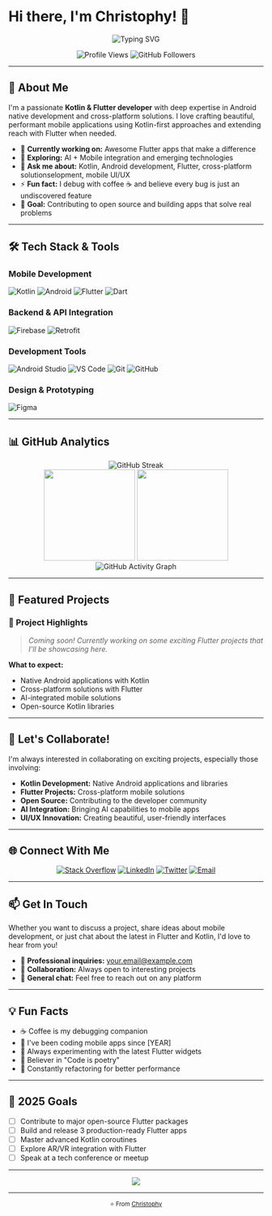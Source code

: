 # Hi there, I'm Christophy! 👋

<div align="center">
  <img src="https://readme-typing-svg.herokuapp.com/?lines=Kotlin+%26+Flutter+Developer;Android+Native+Expert;Cross-Platform+Enthusiast;AI+%2B+Mobile+Explorer;Coffee-Driven+Debugger&font=Fira%20Code&center=true&width=380&height=50&duration=4000&pause=1000" alt="Typing SVG">
</div>

<p align="center">
  <img src="https://komarev.com/ghpvc/?username=christophybarth&label=Profile%20Views&color=0e75b6&style=flat" alt="Profile Views" />
  <img src="https://img.shields.io/github/followers/christophybarth?label=Followers&style=social" alt="GitHub Followers" />
</p>

---

## 🚀 About Me

I'm a passionate **Kotlin & Flutter developer** with deep expertise in Android native development and cross-platform solutions. I love crafting beautiful, performant mobile applications using Kotlin-first approaches and extending reach with Flutter when needed.

- 🔭 **Currently working on:** Awesome Flutter apps that make a difference
- 🌱 **Exploring:** AI + Mobile integration and emerging technologies
- 💬 **Ask me about:** Kotlin, Android development, Flutter, cross-platform solutionselopment, mobile UI/UX
- ⚡ **Fun fact:** I debug with coffee ☕ and believe every bug is just an undiscovered feature
- 🎯 **Goal:** Contributing to open source and building apps that solve real problems

---

## 🛠️ Tech Stack & Tools

### **Mobile Development**
![Kotlin](https://img.shields.io/badge/Kotlin-0095D5?style=for-the-badge&logo=kotlin&logoColor=white)
![Android](https://img.shields.io/badge/Android-3DDC84?style=for-the-badge&logo=android&logoColor=white)
![Flutter](https://img.shields.io/badge/Flutter-02569B?style=for-the-badge&logo=flutter&logoColor=white)
![Dart](https://img.shields.io/badge/Dart-0175C2?style=for-the-badge&logo=dart&logoColor=white)

### **Backend & API Integration**
![Firebase](https://img.shields.io/badge/Firebase-039BE5?style=for-the-badge&logo=Firebase&logoColor=white)
![Retrofit](https://img.shields.io/badge/Retrofit-48B983?style=for-the-badge&logo=square&logoColor=white)

### **Development Tools**
![Android Studio](https://img.shields.io/badge/Android%20Studio-3DDC84.svg?style=for-the-badge&logo=android-studio&logoColor=white)
![VS Code](https://img.shields.io/badge/Visual%20Studio%20Code-0078d7.svg?style=for-the-badge&logo=visual-studio-code&logoColor=white)
![Git](https://img.shields.io/badge/git-%23F05033.svg?style=for-the-badge&logo=git&logoColor=white)
![GitHub](https://img.shields.io/badge/github-%23121011.svg?style=for-the-badge&logo=github&logoColor=white)

### **Design & Prototyping**
![Figma](https://img.shields.io/badge/figma-%23F24E1E.svg?style=for-the-badge&logo=figma&logoColor=white)

---

## 📊 GitHub Analytics

<div align="center">
  <img src="https://github-readme-streak-stats.herokuapp.com/?user=christophybarth&theme=tokyonight" alt="GitHub Streak" />
</div>

<div align="center">
  <img height="180em" src="https://github-readme-stats.vercel.app/api?username=christophybarth&show_icons=true&theme=tokyonight&include_all_commits=true&count_private=true"/>
  <img height="180em" src="https://github-readme-stats.vercel.app/api/top-langs/?username=christophybarth&layout=compact&theme=tokyonight&langs_count=8"/>
</div>

<div align="center">
  <img src="https://github-readme-activity-graph.vercel.app/graph?username=christophybarth&theme=tokyo-night&bg_color=1a1b27&color=a9b1d6&line=f7768e&point=73daca&area=true&hide_border=true" alt="GitHub Activity Graph" />
</div>

---

## 💼 Featured Projects

### 🚀 Project Highlights
> *Coming soon! Currently working on some exciting Flutter projects that I'll be showcasing here.*

**What to expect:**
- Native Android applications with Kotlin
- Cross-platform solutions with Flutter
- AI-integrated mobile solutions
- Open-source Kotlin libraries

---

## 🤝 Let's Collaborate!

I'm always interested in collaborating on exciting projects, especially those involving:

- **Kotlin Development:** Native Android applications and libraries
- **Flutter Projects:** Cross-platform mobile solutions
- **Open Source:** Contributing to the developer community
- **AI Integration:** Bringing AI capabilities to mobile apps
- **UI/UX Innovation:** Creating beautiful, user-friendly interfaces

---

## 🌐 Connect With Me

<div align="center">
  
[![Stack Overflow](https://img.shields.io/badge/Stack%20Overflow-FE7A16?style=for-the-badge&logo=stack-overflow&logoColor=white)](https://stackoverflow.com/users/YOUR_ID)
[![LinkedIn](https://img.shields.io/badge/LinkedIn-0077B5?style=for-the-badge&logo=linkedin&logoColor=white)](https://linkedin.com/in/YOUR_LINK)
[![Twitter](https://img.shields.io/badge/Twitter-1DA1F2?style=for-the-badge&logo=twitter&logoColor=white)](https://twitter.com/YOUR_HANDLE)
[![Email](https://img.shields.io/badge/Email-D14836?style=for-the-badge&logo=gmail&logoColor=white)](mailto:your.email@example.com)

</div>

---

## 📫 Get In Touch

Whether you want to discuss a project, share ideas about mobile development, or just chat about the latest in Flutter and Kotlin, I'd love to hear from you!

- 💼 **Professional inquiries:** [your.email@example.com](mailto:your.email@example.com)
- 🤝 **Collaboration:** Always open to interesting projects
- 💬 **General chat:** Feel free to reach out on any platform

---

## 💡 Fun Facts

- ☕ Coffee is my debugging companion
- 📱 I've been coding mobile apps since [YEAR]
- 🎯 Always experimenting with the latest Flutter widgets
- 🌟 Believer in "Code is poetry"
- 🔄 Constantly refactoring for better performance

---

## 🎯 2025 Goals

- [ ] Contribute to major open-source Flutter packages
- [ ] Build and release 3 production-ready Flutter apps
- [ ] Master advanced Kotlin coroutines
- [ ] Explore AR/VR integration with Flutter
- [ ] Speak at a tech conference or meetup

---

<div align="center">
  <img src="https://capsule-render.vercel.app/api?type=waving&color=gradient&height=100&section=footer&text=Thanks%20for%20visiting!&fontSize=16&fontAlignY=65&desc=Let's%20build%20something%20amazing%20together&descAlignY=51&descAlign=center" />
</div>

---

<div align="center">
  <sub>⭐️ From <a href="https://github.com/christophybarth">Christophy</a></sub>
</div>
